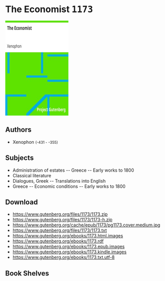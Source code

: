 # The Economist <kbd>1173</kbd>

![](./cover.medium.jpg "")

## Authors


 - Xenophon <small>(-431 - -355)</small>

## Subjects


 - Administration of estates -- Greece -- Early works to 1800
 - Classical literature
 - Dialogues, Greek -- Translations into English
 - Greece -- Economic conditions -- Early works to 1800

## Download


 - https://www.gutenberg.org/files/1173/1173.zip
 - https://www.gutenberg.org/files/1173/1173-h.zip
 - https://www.gutenberg.org/cache/epub/1173/pg1173.cover.medium.jpg
 - https://www.gutenberg.org/files/1173/1173.txt
 - https://www.gutenberg.org/ebooks/1173.html.images
 - https://www.gutenberg.org/ebooks/1173.rdf
 - https://www.gutenberg.org/ebooks/1173.epub.images
 - https://www.gutenberg.org/ebooks/1173.kindle.images
 - https://www.gutenberg.org/ebooks/1173.txt.utf-8

## Book Shelves


